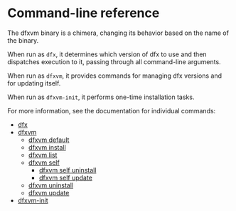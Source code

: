 # Command-line reference

The dfxvm binary is a chimera, changing its behavior based on
the name of the binary.

When run as `dfx`, it determines which version of dfx to use and then
dispatches execution to it, passing through all command-line arguments.

When run as `dfxvm`, it provides commands for managing dfx versions
and for updating itself.

When run as `dfxvm-init`, it performs one-time installation tasks.

For more information, see the documentation
for individual commands:

- [dfx](dfx/dfx.md)
- [dfxvm](dfxvm/dfxvm.md)
  - [dfxvm default](dfxvm-default.md)
  - [dfxvm install](dfxvm/dfxvm-install.md)
  - [dfxvm list](dfxvm-list.md)
  - [dfxvm self](dfxvm/dfxvm-self.md)
    - [dfxvm self uninstall](dfxvm/dfxvm-self-uninstall.md)
    - [dfxvm self update](dfxvm/dfxvm-self-update.md)
  - [dfxvm uninstall](dfxvm/dfxvm-uninstall.md)
  - [dfxvm update](dfxvm/dfxvm-update.md)
- [dfxvm-init](dfxvm-init/dfxvm-init.md)

